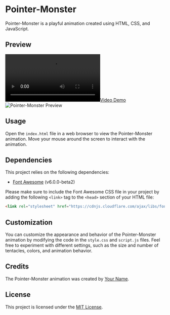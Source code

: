 # Pointer-Monster

Pointer-Monster is a playful animation created using HTML, CSS, and JavaScript.

## Preview
[![Video Demo](screen-capture.webm)](screen-capture.webm)
![Pointer-Monster Preview](preview.gif)

## Usage

Open the `index.html` file in a web browser to view the Pointer-Monster animation. Move your mouse around the screen to interact with the animation.

## Dependencies

This project relies on the following dependencies:

- [Font Awesome](https://cdnjs.cloudflare.com/ajax/libs/font-awesome/6.0.0-beta2/css/all.min.css) (v6.0.0-beta2)

Please make sure to include the Font Awesome CSS file in your project by adding the following `<link>` tag to the `<head>` section of your HTML file:

```html
<link rel="stylesheet" href="https://cdnjs.cloudflare.com/ajax/libs/font-awesome/6.0.0-beta2/css/all.min.css">
```

## Customization

You can customize the appearance and behavior of the Pointer-Monster animation by modifying the code in the `style.css` and `script.js` files. Feel free to experiment with different settings, such as the size and number of tentacles, colors, and animation behavior.

## Credits

The Pointer-Monster animation was created by [Your Name](https://github.com/your-username).

## License

This project is licensed under the [MIT License](LICENSE).
